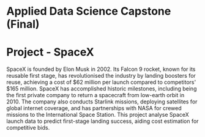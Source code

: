# Applied Data Science Capstone (Final)
# Project - SpaceX
SpaceX is founded by Elon Musk in 2002. Its Falcon 9 rocket, known for its reusable first stage, has revolutionised the industry by landing boosters for reuse, achieving a cost of $62 million per launch compared to competitors' $165 million. SpaceX has accomplished historic milestones, including being the first private company to return a spacecraft from low-earth orbit in 2010. The company also conducts Starlink missions, deploying satellites for global internet coverage, and has partnerships with NASA for crewed missions to the International Space Station. This project analyse SpaceX launch data to predict first-stage landing success, aiding cost estimation for competitive bids.

